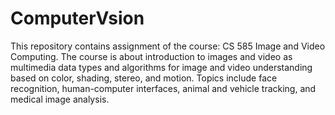 # ComputerVsion

This repository contains assignment of the course: CS 585 Image and Video Computing.
The course is about introduction to images and video as multimedia data types and algorithms for image and video understanding based on color, shading, stereo, and motion. Topics include face recognition, human-computer interfaces, animal and vehicle tracking, and medical image analysis.
